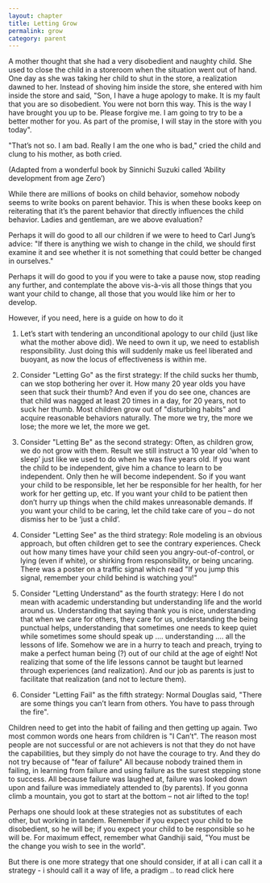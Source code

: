 ```yaml
---
layout: chapter
title: Letting Grow
permalink: grow
category: parent
---
```


A mother thought that she had a very disobedient and naughty child. She used to close the child in a storeroom when the situation went out of hand. One day as she was taking her child to shut in the store, a realization dawned to her. Instead of shoving him inside the store, she entered with him inside the store and said, "Son, I have a huge apology to make. It is my fault that you are so disobedient. You were not born this way. This is the way I have brought you up to be. Please forgive me. I am going to try to be a better mother for you. As part of the promise, I will stay in the store with you today".

"That’s not so. I am bad. Really I am the one who is bad," cried the child and clung to his mother, as both cried.

(Adapted from a wonderful book by Sinnichi Suzuki called ‘Ability development from age Zero’)

While there are millions of books on child behavior, somehow nobody seems to write books on parent behavior. This is when these books keep on reiterating that it’s the parent behavior that directly influences the child behavior. Ladies and gentleman, are we above evaluation?

Perhaps it will do good to all our children if we were to heed to Carl Jung’s advice: "If there is anything we wish to change in the child, we should first examine it and see whether it is not something that could better be changed in ourselves."

Perhaps it will do good to you if you were to take a pause now, stop reading any further, and contemplate the above vis-à-vis all those things that you want your child to change, all those that you would like him or her to develop.

However, if you need, here is a guide on how to do it

1. Let’s start with tendering an unconditional apology to our child (just like what the mother above did). We need to own it up, we need to establish responsibility. Just doing this will suddenly make us feel liberated and buoyant, as now the locus of effectiveness is within me.

2. Consider "Letting Go" as the first strategy: If the child sucks her thumb, can we stop bothering her over it. How many 20 year olds you have seen that suck their thumb? And even if you do see one, chances are that child was nagged at least 20 times in a day, for 20 years, not to suck her thumb. Most children grow out of "disturbing habits" and acquire reasonable behaviors naturally. The more we try, the more we lose; the more we let, the more we get.

3. Consider "Letting Be" as the second strategy: Often, as children grow, we do not grow with them. Result we still instruct a 10 year old ‘when to sleep’ just like we used to do when he was five years old. If you want the child to be independent, give him a chance to learn to be independent. Only then he will become independent. So if you want your child to be responsible, let her be responsible for her health, for her work for her getting up, etc. If you want your child to be patient then don’t hurry up things when the child makes unreasonable demands. If you want your child to be caring, let the child take care of you – do not dismiss her to be ‘just a child’.

4. Consider "Letting See" as the third strategy: Role modeling is an obvious approach, but often children get to see the contrary experiences. Check out how many times have your child seen you angry-out-of-control, or lying (even if white), or shirking from responsibility, or being uncaring. There was a poster on a traffic signal which read "If you jump this signal, remember your child behind is watching you!"

5. Consider "Letting Understand" as the fourth strategy: Here I do not mean with academic understanding but understanding life and the world around us. Understanding that saying thank you is nice, understanding that when we care for others, they care for us, understanding the being punctual helps, understanding that sometimes one needs to keep quiet while sometimes some should speak up …. understanding …. all the lessons of life. Somehow we are in a hurry to teach and preach, trying to make a perfect human being (?) out of our child at the age of eight! Not realizing that some of the life lessons cannot be taught but learned through experiences (and realization). And our job as parents is just to facilitate that realization (and not to lecture them).

6. Consider "Letting Fail" as the fifth strategy: Normal Douglas said, "There are some things you can’t learn from others. You have to pass through the fire".

Children need to get into the habit of failing and then getting up again. Two most common words one hears from children is "I Can’t". The reason most people are not successful or are not achievers is not that they do not have the capabilities, but they simply do not have the courage to try. And they do not try because of "fear of failure" All because nobody trained them in failing, in learning from failure and using failure as the surest stepping stone to success. All because failure was laughed at, failure was looked down upon and failure was immediately attended to (by parents). If you gonna climb a mountain, you got to start at the bottom – not air lifted to the top!

Perhaps one should look at these strategies not as substitutes of each other, but working in tandem. Remember if you expect your child to be disobedient, so he will be; if you expect your child to be responsible so he will be. For maximum effect, remember what Gandhiji said, "You must be the change you wish to see in the world".

But there is one more strategy that one should consider, if at all i can call it a strategy - i should call it a way of life, a pradigm .. to read click here